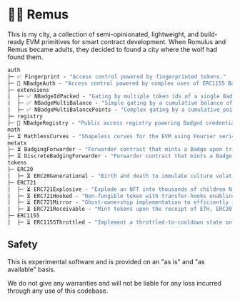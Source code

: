 # 🐺🐺 Remus 

This is my city, a collection of semi-opinionated, lightweight, and build-ready EVM primitives for smart contract development. When Romulus and Remus became adults, they decided to found a city where the wolf had found them.

```ml
auth
├─ ✅ Fingerprint - "Access control powered by fingerprinted tokens."
├─ 🚨 NBadgeAuth - "Access control powered by complex uses of ERC1155 Badges."
├─ extensions
|  ├─ ✅ NBadgeIdPacked - "Gating by multiple token ids of a single Badge collection."
|  ├─ ✅ NBadgeMultiBalance - "Simple gating by a cumulative balance of Badges held."
|  ├─ ✅ NBadgeMultiBalancePoints - "Complex gating by a cumulative point-driven system based on Badges held."
├─ registry
├─ 🚨 NBadgeRegistry - "Public access registry powering Badged credentials with simple inheritance."
math
├─ ⏳ MathlessCurves - "Shapeless curves for the EVM using Fourier series."
metatx
├─ ⏳ BadgingForwarder - "Forwarder contract that mints a Badge upon transaction execution."
├─ ⏳ DiscreteBadgingForwarder - "Forwarder contract that mints a Badge upon execution of specific transactions."
tokens
├─ ERC20
|  ├─ ⏳ ERC20Generational - "Birth and death to immulate culture volatility."
├─ ERC721
|  ├─ ⏳ ERC721Explosive - "Explode an NFT into thousands of children NFTs with the ability to reassemble."
|  ├─ ⏳ ERC721Hooked - "Non-fungible token with transfer-hooks enabling external state updates."
|  ├─ ⏳ ERC721Mirror - "Ghost-ownership implementation to efficiently airdrop an entire ERC721 collection."
|  ├─ ⏳ ERC721Receivable - "Mint tokens upon the receipt of ETH, ERC20, ERC721 or ERC1155."
├─ ERC1155
|  ├─ ⏳ ERC1155Throttled - "Implement a throttled-to-cooldown state on token minting when activity exceeds a maximum.
```

## Safety

This is experimental software and is provided on an "as is" and "as available" basis.

We do not give any warranties and will not be liable for any loss incurred through any use of this codebase.
